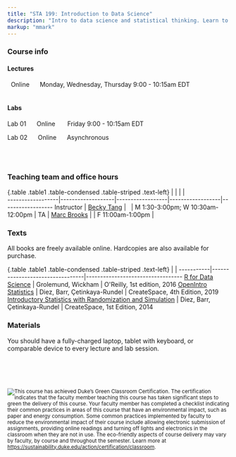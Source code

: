 ```yaml
---
title: "STA 199: Introduction to Data Science"
description: "Intro to data science and statistical thinking. Learn to explore, visualize,and analyze data to understand natural phenomena, investigate patterns, model outcomes,and make predictions, and do so in a reproducible and shareable manner. Gain experience in data wrangling and munging, exploratory data analysis, predictive modeling, data visualization, and effectively communicating results. Work on problems and case studies inspired by and based on real-world questions and data. The course will introduce and focus on the R statistical computing language."
markup: "mmark"
---
```


### Course info

#### Lectures

<font color="#875687"><i class="fas fa-university"></i></font> &nbsp; Online &nbsp;&nbsp; <font color="#875687"><i class="fas fa-calendar"></i></font> &nbsp; Monday, Wednesday, Thursday 9:00 - 10:15am EDT
<br>
<br>

#### Labs

Lab 01 &nbsp;&nbsp; <font color="#875687"><i class="fas fa-university"></i></font> &nbsp; Online &nbsp;&nbsp;&nbsp; <font color="#875687"><i class="fas fa-calendar"></i></font> &nbsp; Friday 9:00 - 10:15am EDT

Lab 02  &nbsp;&nbsp; <font color="#875687"><i class="fas fa-university"></i></font> &nbsp; Online &nbsp;&nbsp; <font color="#875687"><i class="fas fa-calendar"></i></font> &nbsp; Asynchronous

<br>
<br>

### Teaching team and office hours 

{.table .table1 .table-condensed .table-striped .text-left}
<span></span>     | <span></span>     | <span></span>    | <span></span>    |  <span></span>      
------------------|-------------------|------------------|------------------|------------------ 
Instructor        | [Becky Tang](https://beckytang.rbind.io/) | <a href="mailto:becky.tang@duke.edu" title="email"><i class="fa fa-envelope"></i></a> &nbsp; <a href="https://github.com/beckytang" title="GitHub"><i class="fa fa-github"></i></a> | M 1:30-3:00pm; W 10:30am-12:00pm | 
TA               | [Marc Brooks](https://www.linkedin.com/in/marc-g-brooks) | <a href="mailto:marc.brooks@duke.edu" title="email"><i class="fa fa-envelope"></i></a>| F 11:00am-1:00pm | 

### Texts

All books are freely available online. Hardcopies are also available for purchase.

{.table .table1 .table-condensed .table-striped .text-left}
 <span></span>     | <span></span> | <span></span> 
-----------|---------------------------------|----------------------------------
[R for Data Science](http://r4ds.had.co.nz/) | Grolemund, Wickham | O'Reilly, 1st edition, 2016
[OpenIntro Statistics](https://www.openintro.org/stat/textbook.php) | Diez, Barr, Çetinkaya-Rundel | CreateSpace, 4th Edition, 2019
[Introductory Statistics with Randomization and Simulation](https://www.openintro.org/stat/textbook.php?stat_book=isrs) | Diez, Barr, Çetinkaya-Rundel | CreateSpace, 1st Edition, 2014

### Materials

You should have a fully-charged laptop, tablet with keyboard, or comparable device to every lecture and lab session.

<br><br><br><br>
<img style="float: left;" src="/img/DukeGreenClassroomCertification-Logo.png">
<small>
This course has achieved Duke’s Green Classroom Certification.  The certification indicates that the faculty member teaching this course has taken significant steps to green the delivery of this course.  Your faculty member has completed a checklist indicating their common practices in areas of this course that have an environmental impact, such as paper and energy consumption.  Some common practices implemented by faculty to reduce the environmental impact of their course include allowing electronic submission of assignments, providing online readings and turning off lights and electronics in the classroom when they are not in use.  The eco-friendly aspects of course delivery may vary by faculty, by course and throughout the semester. Learn more at
https://sustainability.duke.edu/action/certification/classroom.
</small>
